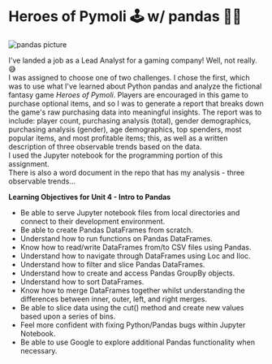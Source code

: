 # Heroes of Pymoli 🕹 w/ pandas 🐼🐼
![pandas picture](https://github.com/RutgersCodingBootcamp/RU-JER-DATA-PT-01-2020/blob/master/02-Homework/04-Pandas/Instructions/Images/Fantasy.png?raw=true)  

I've landed a job as a Lead Analyst for a gaming company! Well, not really.  
:sweat_smile:  
I was assigned to choose one of two challenges. I chose the first, which was to use what I've learned about Python pandas and analyze the fictional fantasy game *Heroes of Pymoli*. Players are encouraged in this game to purchase optional items, and so I was to generate a report that breaks down the game's raw purchasing data into meaningful insights. The report was to include: player count, purchasing analysis (total), gender demographics, purchasing analysis (gender), age demographics, top spenders, most popular items, and most profitable items; this, as well as a written description of three observable trends based on the data.  
I used the Jupyter notebook for the programming portion of this assignment.  
There is also a word document in the repo that has my analysis - three observable trends...  
  
**Learning Objectives for Unit 4 - Intro to Pandas**
- Be able to serve Jupyter notebook files from local directories and connect to their development environment.
- Be able to create Pandas DataFrames from scratch.
- Understand how to run functions on Pandas DataFrames.
- Know how to read/write DataFrames from/to CSV files using Pandas.
- Understand how to navigate through DataFrames using Loc and Iloc.
- Understand how to filter and slice Pandas DataFrames.
- Understand how to create and access Pandas GroupBy objects.
- Understand how to sort DataFrames.
- Know how to merge DataFrames together whilst understanding the differences between inner, outer, left, and right merges.
- Be able to slice data using the cut() method and create new values based upon a series of bins.
- Feel more confident with fixing Python/Pandas bugs within Jupyter Notebook.
- Be able to use Google to explore additional Pandas functionality when necessary.
